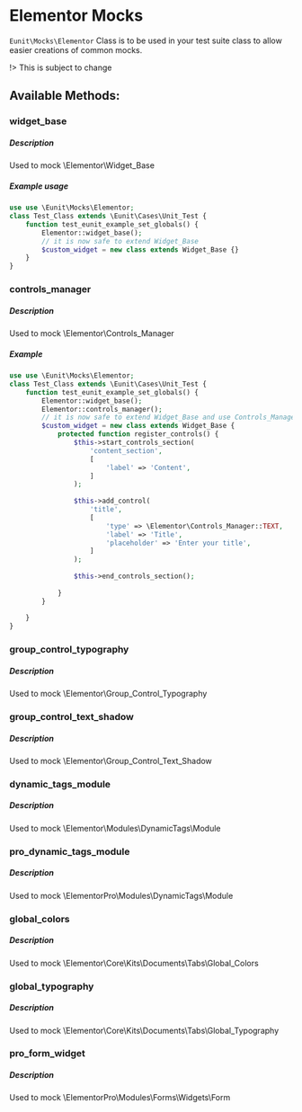 # Elementor Mocks

`Eunit\Mocks\Elementor` Class is to be used in your test suite class to allow easier creations of common mocks.

!> This is subject to change

## Available Methods:

### widget_base
##### Description
Used to mock \Elementor\Widget_Base
##### Example usage
```php
use use \Eunit\Mocks\Elementor;
class Test_Class extends \Eunit\Cases\Unit_Test {
    function test_eunit_example_set_globals() {
        Elementor::widget_base();
        // it is now safe to extend Widget_Base
        $custom_widget = new class extends Widget_Base {}         
    }
}
```

### controls_manager
##### Description
Used to mock \Elementor\Controls_Manager
##### Example
```php
use use \Eunit\Mocks\Elementor;
class Test_Class extends \Eunit\Cases\Unit_Test {
    function test_eunit_example_set_globals() {
        Elementor::widget_base();
        Elementor::controls_manager();
        // it is now safe to extend Widget_Base and use Controls_Manager
        $custom_widget = new class extends Widget_Base {
            protected function register_controls() {
                $this->start_controls_section(
                    'content_section',
                    [
                        'label' => 'Content',
                    ]
                );
        
                $this->add_control(
                    'title',
                    [
                        'type' => \Elementor\Controls_Manager::TEXT,
                        'label' => 'Title',
                        'placeholder' => 'Enter your title',
                    ]
                );
        
                $this->end_controls_section();
        
            }
        }
                 
    }
}
```

### group_control_typography
##### Description
Used to mock \Elementor\Group_Control_Typography

### group_control_text_shadow
##### Description
Used to mock \Elementor\Group_Control_Text_Shadow

### dynamic_tags_module
##### Description
Used to mock \Elementor\Modules\DynamicTags\Module

### pro_dynamic_tags_module
##### Description
Used to mock \ElementorPro\Modules\DynamicTags\Module

### global_colors
##### Description
Used to mock \Elementor\Core\Kits\Documents\Tabs\Global_Colors

### global_typography
##### Description
Used to mock \ֿElementor\Core\Kits\Documents\Tabs\Global_Typography

### pro_form_widget
##### Description
Used to mock \ElementorPro\Modules\Forms\Widgets\Form

